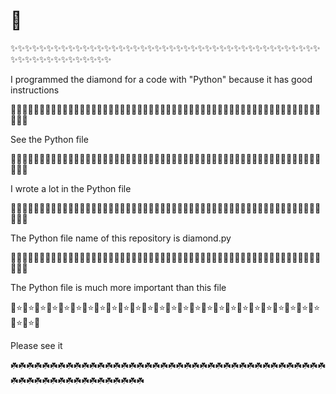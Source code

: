 # 💎
✨✨✨✨✨✨✨✨✨✨✨✨✨✨✨✨✨✨✨✨✨✨✨✨✨✨✨✨✨✨✨✨✨✨✨✨✨✨✨✨✨✨✨✨✨✨✨✨✨✨✨✨✨✨✨✨✨          







I programmed the diamond for a code with "Python" because it has good instructions







🌺🌺🌺🌺🌺🌺🌺🌺🌺🌺🌺🌺🌺🌺🌺🌺🌺🌺🌺🌺🌺🌺🌺🌺🌺🌺🌺🌺🌺🌺🌺🌺🌺🌺🌺🌺🌺🌺🌺🌺🌺🌺🌺🌺🌺🌺🌺🌺🌺🌺🌺🌺🌺🌺🌺🌺🌺





See the Python file 











🌸🌸🌸🌸🌸🌸🌸🌸🌸🌸🌸🌸🌸🌸🌸🌸🌸🌸🌸🌸🌸🌸🌸🌸🌸🌸🌸🌸🌸🌸🌸🌸🌸🌸🌸🌸🌸🌸🌸🌸🌸🌸🌸🌸🌸🌸🌸🌸🌸🌸🌸🌸🌸🌸🌸🌸🌸









I wrote a lot in the Python file 







🌟🌟🌟🌟🌟🌟🌟🌟🌟🌟🌟🌟🌟🌟🌟🌟🌟🌟🌟🌟🌟🌟🌟🌟🌟🌟🌟🌟🌟🌟🌟🌟🌟🌟🌟🌟🌟🌟🌟🌟🌟🌟🌟🌟🌟🌟🌟🌟🌟🌟🌟🌟🌟🌟🌟🌟🌟









The Python file name of this repository is diamond.py







🌹🌹🌹🌹🌹🌹🌹🌹🌹🌹🌹🌹🌹🌹🌹🌹🌹🌹🌹🌹🌹🌹🌹🌹🌹🌹🌹🌹🌹🌹🌹🌹🌹🌹🌹🌹🌹🌹🌹🌹🌹🌹🌹🌹🌹🌹🌹🌹🌹🌹🌹🌹🌹🌹🌹🌹🌹










The Python file is much more important than this file







🌹⭐🌹⭐🌹⭐🌹⭐🌹⭐🌹⭐🌹⭐🌹⭐🌹⭐🌹⭐🌹⭐🌹⭐🌹⭐🌹⭐🌹⭐🌹⭐🌹⭐🌹⭐🌹⭐🌹⭐🌹⭐🌹⭐🌹⭐🌹⭐🌹⭐🌹⭐🌹⭐🌹⭐🌹







Please see it








☘️☘️☘️☘️☘️☘️☘️☘️☘️☘️☘️☘️☘️☘️☘️☘️☘️☘️☘️☘️☘️☘️☘️☘️☘️☘️☘️☘️☘️☘️☘️☘️☘️☘️☘️☘️☘️☘️☘️☘️☘️☘️☘️☘️☘️☘️☘️☘️☘️☘️☘️☘️☘️☘️☘️☘️☘️





































